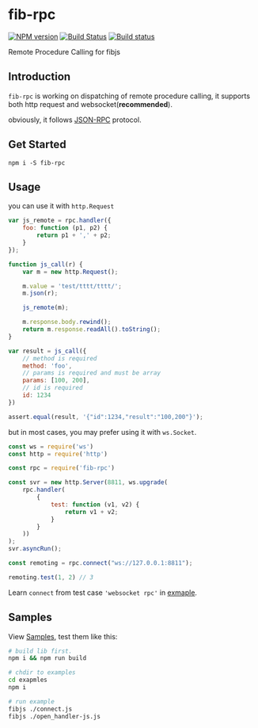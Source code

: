 # fib-rpc

[![NPM version](https://img.shields.io/npm/v/fib-rpc.svg)](https://www.npmjs.org/package/fib-rpc)
[![Build Status](https://travis-ci.org/fibjs/fib-rpc.svg)](https://travis-ci.org/fibjs/fib-rpc)
[![Build status](https://ci.appveyor.com/api/projects/status/kqvsr2po0j0enlu1?svg=true)](https://ci.appveyor.com/project/richardo2016/fib-rpc)

Remote Procedure Calling for fibjs

## Introduction

`fib-rpc` is working on dispatching of remote procedure calling, it supports both http request and websocket(**recommended**).

obviously, it follows [JSON-RPC] protocol.

## Get Started

```
npm i -S fib-rpc
```

## Usage

you can use it with `http.Request`
```javascript
var js_remote = rpc.handler({
    foo: function (p1, p2) {
        return p1 + ',' + p2;
    }
});

function js_call(r) {
    var m = new http.Request();

    m.value = 'test/tttt/tttt/';
    m.json(r);

    js_remote(m);

    m.response.body.rewind();
    return m.response.readAll().toString();
}

var result = js_call({
    // method is required
    method: 'foo',
    // params is required and must be array
    params: [100, 200],
    // id is required
    id: 1234
})

assert.equal(result, '{"id":1234,"result":"100,200"}');
```

but in most cases, you may prefer using it with `ws.Socket`.
```javascript
const ws = require('ws')
const http = require('http')

const rpc = require('fib-rpc')

const svr = new http.Server(8811, ws.upgrade(
    rpc.handler(
        {
            test: function (v1, v2) {
                return v1 + v2;
            }
        }
    ))
);
svr.asyncRun();

const remoting = rpc.connect("ws://127.0.0.1:8811");

remoting.test(1, 2) // 3
```

Learn `connect` from test case `'websocket rpc'` in [exmaple](./examples/connect.js).

## Samples

View [Samples](./examples), test them like this:
```bash
# build lib first.
npm i && npm run build

# chdir to examples
cd exapmles
npm i

# run example
fibjs ./connect.js
fibjs ./open_handler-js.js
```

[test.js]:test.js#L123:1

[JSON-RPC]:https://www.jsonrpc.org/specification#overview